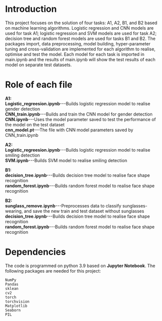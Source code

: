 # Introduction
This project focuses on the solution of four tasks: A1, A2, B1, and B2 based on machine learning algorithms. Logistic regression and CNN models are used for task A1; logistic regression and SVM models are used for task A2; decision tree and random forest models are used for tasks B1 and B2. The packages import, data preprocessing, model building, hyper-parameter tuning and cross-validation are implemented for each algorithm to realise, optimise and test the model. Each model for each task is imported in main.ipynb and the results of main.ipynb will show the test results of each model on separate test datasets.

# Role of each file
**A1:**<br />
**Logistic_regreesion.ipynb**---Builds logistic regression model to realise gender detection<br />
**CNN_train.ipynb**---Builds and train the CNN model for gender detection<br /> 
**CNN.ipynb**---Uses the model parameter saved to test the performance of the model on the test dataset<br />
**cnn_model.pt**---The file with CNN model parameters saved by CNN_train.ipynb 

**A2:**<br />
**Logistic_regreesion.ipynb**---Builds logistic regression model to realise smiling detection<br />
**SVM.ipynb**---Builds SVM model to realise smiling detection

**B1:**<br />
**decision_tree.ipynb**---Builds decision tree model to realise face shape recognition<br />
**random_forest.ipynb**---Builds random forest model to realise face shape recognition

**B2:**<br />
**sunglass_remove.ipynb**---Preprocesses data to classify sunglasses-wearing, and save the new train and test dataset without sunglasses<br />
**decision_tree.ipynb**---Builds decision tree model to realise face shape recognition<br />
**random_forest.ipynb**---Builds random forest model to realise face shape recognition
     
# Dependencies

  The code is programmed on python 3.9 based on **Jupyter Notebook**. The following packages are needed for this project:

    NumPy
    Pandas
    sklean
    cv2
    torch
    torchvision
    Matplotlib
    Seaborn
    PIL

